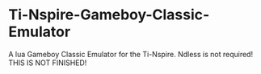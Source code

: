 # Ti-Nspire-Gameboy-Classic-Emulator
A lua Gameboy Classic Emulator for the Ti-Nspire. Ndless is not required! THIS IS NOT FINISHED!
